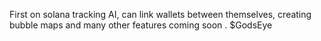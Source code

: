 First on solana tracking AI, can link wallets between themselves, creating bubble maps and many other features coming soon . 
$GodsEye
